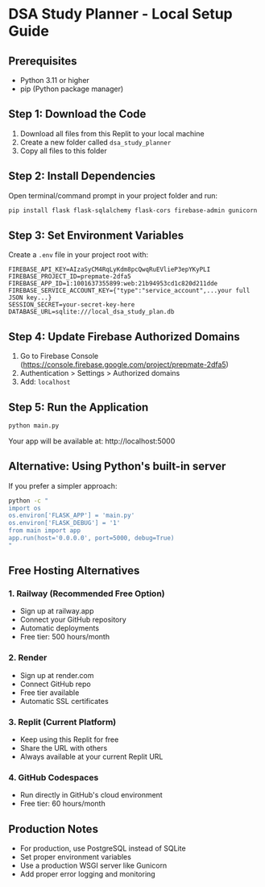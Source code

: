 # DSA Study Planner - Local Setup Guide

## Prerequisites
- Python 3.11 or higher
- pip (Python package manager)

## Step 1: Download the Code
1. Download all files from this Replit to your local machine
2. Create a new folder called `dsa_study_planner`
3. Copy all files to this folder

## Step 2: Install Dependencies
Open terminal/command prompt in your project folder and run:

```bash
pip install flask flask-sqlalchemy flask-cors firebase-admin gunicorn
```

## Step 3: Set Environment Variables
Create a `.env` file in your project root with:

```
FIREBASE_API_KEY=AIzaSyCM4RqLyKdm8pcQwqRuEVlieP3epYKyPLI
FIREBASE_PROJECT_ID=prepmate-2dfa5
FIREBASE_APP_ID=1:1001637355899:web:21b94953cd1c820d211dde
FIREBASE_SERVICE_ACCOUNT_KEY={"type":"service_account",...your full JSON key...}
SESSION_SECRET=your-secret-key-here
DATABASE_URL=sqlite:///local_dsa_study_plan.db
```

## Step 4: Update Firebase Authorized Domains
1. Go to Firebase Console (https://console.firebase.google.com/project/prepmate-2dfa5)
2. Authentication > Settings > Authorized domains
3. Add: `localhost`

## Step 5: Run the Application
```bash
python main.py
```

Your app will be available at: http://localhost:5000

## Alternative: Using Python's built-in server
If you prefer a simpler approach:

```bash
python -c "
import os
os.environ['FLASK_APP'] = 'main.py'
os.environ['FLASK_DEBUG'] = '1'
from main import app
app.run(host='0.0.0.0', port=5000, debug=True)
"
```

## Free Hosting Alternatives

### 1. Railway (Recommended Free Option)
- Sign up at railway.app
- Connect your GitHub repository
- Automatic deployments
- Free tier: 500 hours/month

### 2. Render
- Sign up at render.com
- Connect GitHub repo
- Free tier available
- Automatic SSL certificates

### 3. Replit (Current Platform)
- Keep using this Replit for free
- Share the URL with others
- Always available at your current Replit URL

### 4. GitHub Codespaces
- Run directly in GitHub's cloud environment
- Free tier: 60 hours/month

## Production Notes
- For production, use PostgreSQL instead of SQLite
- Set proper environment variables
- Use a production WSGI server like Gunicorn
- Add proper error logging and monitoring